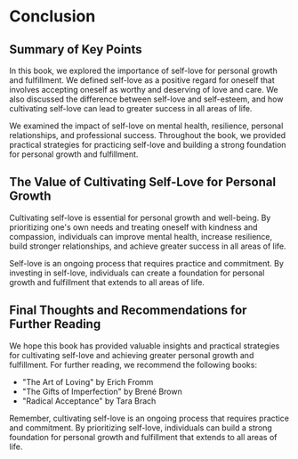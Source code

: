 Conclusion
==========

Summary of Key Points
---------------------

In this book, we explored the importance of self-love for personal growth and fulfillment. We defined self-love as a positive regard for oneself that involves accepting oneself as worthy and deserving of love and care. We also discussed the difference between self-love and self-esteem, and how cultivating self-love can lead to greater success in all areas of life.

We examined the impact of self-love on mental health, resilience, personal relationships, and professional success. Throughout the book, we provided practical strategies for practicing self-love and building a strong foundation for personal growth and fulfillment.

The Value of Cultivating Self-Love for Personal Growth
------------------------------------------------------

Cultivating self-love is essential for personal growth and well-being. By prioritizing one's own needs and treating oneself with kindness and compassion, individuals can improve mental health, increase resilience, build stronger relationships, and achieve greater success in all areas of life.

Self-love is an ongoing process that requires practice and commitment. By investing in self-love, individuals can create a foundation for personal growth and fulfillment that extends to all areas of life.

Final Thoughts and Recommendations for Further Reading
------------------------------------------------------

We hope this book has provided valuable insights and practical strategies for cultivating self-love and achieving greater personal growth and fulfillment. For further reading, we recommend the following books:

* "The Art of Loving" by Erich Fromm
* "The Gifts of Imperfection" by Brené Brown
* "Radical Acceptance" by Tara Brach

Remember, cultivating self-love is an ongoing process that requires practice and commitment. By prioritizing self-love, individuals can build a strong foundation for personal growth and fulfillment that extends to all areas of life.


